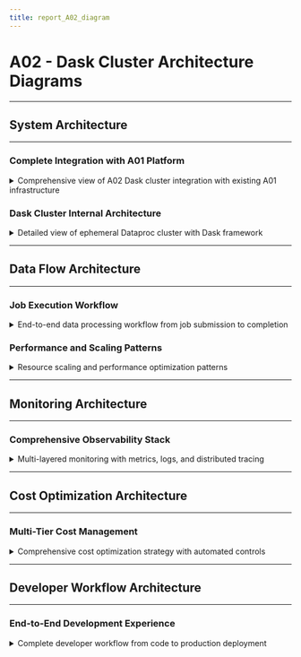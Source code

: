 ```yaml
---
title: report_A02_diagram
---
```


# A02 - Dask Cluster Architecture Diagrams

---
## System Architecture
---

### Complete Integration with A01 Platform
<details>
<summary>Comprehensive view of A02 Dask cluster integration with existing A01 infrastructure</summary>

---
- **Integration Strategy**: Seamless integration with existing A01 VPC, security, and identity
- **Network Isolation**: Private IP deployment with existing firewall and NAT configuration
- **Identity Reuse**: Leverages A01's IAP, FreeIPA, and WIF for unified access control
- **Storage Integration**: Access to both Filestore NFS and Cloud Storage

```mermaid
    graph TB
    subgraph "Internet/Users"
        Users["Engineers (20-30)<br/>Google Workspace OAuth"]
        GitHub["GitHub Actions<br/>CI/CD Pipeline"]
    end

    subgraph "A01 + A02 Integrated Platform"
        subgraph "Security Layer"
        IAP["IAP Identity Proxy<br/>OAuth2 Gateway"]
        WIF["Workload Identity Federation<br/>GitHub → GCP Auth"]
        KMS["Cloud KMS<br/>Customer-Managed Keys"]
        end
        
        subgraph "VPC: data-platform (10.0.0.0/16)"
        subgraph "management subnet (10.0.1.0/24)"
            Bastion["Bastion VM<br/>SSH Gateway"]
            FreeIPA["FreeIPA Server<br/>LDAP/Kerberos"]
            Composer["Cloud Composer 2<br/>Airflow Orchestration"]
        end
        
        subgraph "services subnet (10.0.2.0/24)"
            Filestore["Filestore Enterprise<br/>4TB NFS Storage"]
            DataprocCluster["Ephemeral Dataproc<br/>Dask Clusters"]
        end
        
        subgraph "workstations subnet (10.0.3.0/24)"
            WorkstationMIG["Developer VMs<br/>Auto-scaling 0-10"]
        end
        
        NAT["Cloud NAT<br/>Outbound Internet"]
        end
        
        subgraph "Cloud Services"
        GCS["Cloud Storage<br/>Data Lake + Staging"]
        Monitoring["Cloud Monitoring<br/>Metrics + Alerts"]
        Logging["Cloud Logging<br/>Centralized Logs"]
        end
    end

    Users -->|"OAuth2 Auth"| IAP
    GitHub -->|"OIDC Token"| WIF
    
    IAP --> Bastion
    IAP --> Composer
    Bastion --> FreeIPA
    Bastion --> WorkstationMIG
    
    Composer -->|"Create/Delete"| DataprocCluster
    DataprocCluster -->|"NFS Mount"| Filestore
    DataprocCluster -->|"Private Access"| GCS
    DataprocCluster --> NAT
    
    WorkstationMIG --> FreeIPA
    WorkstationMIG --> Filestore
    WorkstationMIG --> Composer
    
    DataprocCluster --> Monitoring
    DataprocCluster --> Logging
    Composer --> Monitoring
    Composer --> Logging
    
    KMS -.->|"CMEK Encryption"| Filestore
    KMS -.->|"CMEK Encryption"| GCS
    KMS -.->|"CMEK Encryption"| DataprocCluster

    classDef security fill:#ffe6e6,stroke:#ff4444,stroke-width:2px
    classDef compute fill:#e6f3ff,stroke:#4488ff,stroke-width:2px
    classDef storage fill:#e6ffe6,stroke:#44ff44,stroke-width:2px
    classDef new fill:#fff0e6,stroke:#ff8844,stroke-width:3px
    
    class IAP,WIF,KMS,FreeIPA security
    class Bastion,WorkstationMIG,DataprocCluster compute
    class Filestore,GCS storage
    class Composer,DataprocCluster new
```

---

</details>

### Dask Cluster Internal Architecture
<details>
<summary>Detailed view of ephemeral Dataproc cluster with Dask framework</summary>

---
- **Cluster Composition**: Master node with scheduler + auto-scaling worker pool
- **Resource Management**: YARN integration with Dask distributed computing
- **Performance Optimization**: Optimized for 20-30 concurrent users
- **Cost Efficiency**: Ephemeral deployment with scale-to-zero capability

```mermaid
graph TB
  subgraph "Ephemeral Dataproc Cluster"
    subgraph "Master Node (n2-standard-4)"
      RM["YARN ResourceManager<br/>Cluster Coordination"]
      DS["Dask Scheduler<br/>Task Distribution"]
      DD["Dask Dashboard<br/>Port 8787"]
      JH["Job History Server<br/>Monitoring"]
      CG["Component Gateway<br/>External Access"]
    end
    
    subgraph "Worker Pool (Auto-scaling 2-10)"
      subgraph "Primary Workers (On-Demand)"
        W1["Worker 1<br/>n2-standard-4<br/>14GB RAM / 3 vCPU"]
        W2["Worker 2<br/>n2-standard-4<br/>14GB RAM / 3 vCPU"]
      end
      
      subgraph "Secondary Workers (Preemptible)"
        PW1["Preemptible Worker 1<br/>n2-standard-4<br/>14GB RAM / 3 vCPU"]
        PW2["Preemptible Worker 2<br/>n2-standard-4<br/>14GB RAM / 3 vCPU"]
        PWN["Preemptible Worker N<br/>Scale based on demand"]
      end
    end
  end
  
  subgraph "External Access"
    IAP_Access["IAP Tunnel"]
    ComposerUI["Composer Airflow UI"]
    DaskDash["Dask Dashboard Access"]
  end
  
  subgraph "Storage Access"
    NFSMount["NFS Mount<br/>/mnt/shared"]
    GCSAccess["GCS Buckets<br/>Private Access"]
    LocalSSD["Local SSD Cache<br/>375GB per worker"]
  end
  
  RM --> W1
  RM --> W2
  RM --> PW1
  RM --> PW2
  RM --> PWN
  
  DS <--> W1
  DS <--> W2
  DS <--> PW1
  DS <--> PW2
  DS <--> PWN
  
  IAP_Access --> CG
  CG --> DD
  ComposerUI --> RM
  ComposerUI --> DS
  
  W1 --> NFSMount
  W2 --> NFSMount
  PW1 --> NFSMount
  PW2 --> NFSMount
  PWN --> NFSMount
  
  W1 --> GCSAccess
  W2 --> GCSAccess
  PW1 --> GCSAccess
  PW2 --> GCSAccess
  PWN --> GCSAccess
  
  W1 --> LocalSSD
  W2 --> LocalSSD
  PW1 --> LocalSSD
  PW2 --> LocalSSD
  PWN --> LocalSSD

  classDef master fill:#e1f5fe,stroke:#0277bd,stroke-width:2px
  classDef worker fill:#f3e5f5,stroke:#7b1fa2,stroke-width:2px
  classDef preempt fill:#fff3e0,stroke:#ef6c00,stroke-width:2px
  classDef storage fill:#e8f5e8,stroke:#2e7d32,stroke-width:2px
  classDef access fill:#fce4ec,stroke:#c2185b,stroke-width:2px
  
  class RM,DS,DD,JH,CG master
  class W1,W2 worker
  class PW1,PW2,PWN preempt
  class NFSMount,GCSAccess,LocalSSD storage
  class IAP_Access,ComposerUI,DaskDash access
```

---

</details>

---
## Data Flow Architecture
---

### Job Execution Workflow
<details>
<summary>End-to-end data processing workflow from job submission to completion</summary>

---
- **Orchestration**: Airflow DAGs trigger ephemeral cluster creation
- **Job Submission**: Multiple pathways for submitting distributed Python jobs
- **Data Processing**: Efficient data movement between storage systems
- **Resource Cleanup**: Automatic cluster deletion after job completion

```mermaid
    sequenceDiagram
    autonumber
    participant User as Engineer
    participant IAP as IAP Proxy
    participant Composer as Cloud Composer
    participant Dataproc as Dataproc API
    participant Cluster as Dask Cluster
    participant Storage as Storage (NFS/GCS)
    participant Monitor as Monitoring

    Note over User,Monitor: Job Submission Phase
    User->>IAP: Authenticate via Google Workspace
    IAP->>Composer: Access Airflow UI
    User->>Composer: Trigger DAG with parameters
    Composer->>Dataproc: Create ephemeral cluster
    Dataproc-->>Composer: Cluster creation success
    
    Note over User,Monitor: Job Execution Phase
    Composer->>Cluster: Submit Dask job
    Cluster->>Storage: Load input data
    Storage-->>Cluster: Data chunks
    Cluster->>Cluster: Distributed processing
    Cluster->>Storage: Write output data
    
    Note over User,Monitor: Monitoring and Access
    User->>IAP: Request Dask Dashboard
    IAP->>Cluster: Component Gateway proxy
    Cluster-->>User: Real-time job progress
    Cluster->>Monitor: Metrics and logs
    
    Note over User,Monitor: Cleanup Phase
    Cluster-->>Composer: Job completion signal
    Composer->>Dataproc: Delete cluster
    Dataproc-->>Composer: Deletion confirmed
    Composer-->>User: Job completion notification
```

---

</details>

### Performance and Scaling Patterns
<details>
<summary>Resource scaling and performance optimization patterns</summary>

---
- **Auto-scaling Logic**: Dynamic worker allocation based on workload
- **Resource Optimization**: Efficient CPU, memory, and storage utilization
- **Cost Management**: Preemptible instances and ephemeral deployment
- **Performance Monitoring**: Real-time metrics driving optimization decisions

```mermaid
graph LR
  subgraph "Scaling Triggers"
    CPU["CPU Usage > 80%<br/>for 3 minutes"]
    Memory["Memory Usage > 75%<br/>for 2 minutes"]
    Queue["Job Queue Depth > 5<br/>pending tasks"]
    Custom["Custom Metrics<br/>Application-specific"]
  end
  
  subgraph "Scaling Decisions"
    ScaleUp["Scale Up Decision<br/>Add 1-2 workers"]
    ScaleDown["Scale Down Decision<br/>Remove idle workers"]
    ScaleOut["Scale Out Decision<br/>Create new cluster"]
  end
  
  subgraph "Resource Types"
    Primary["Primary Workers<br/>On-demand instances<br/>Always available"]
    Secondary["Secondary Workers<br/>Preemptible instances<br/>Cost optimization"]
    GPU["GPU Workers<br/>For ML workloads<br/>High-performance"]
  end
  
  subgraph "Performance Optimization"
    DataLoc["Data Locality<br/>Schedule tasks near data"]
    WorkSteal["Work Stealing<br/>Dynamic load balancing"]
    MemOpt["Memory Optimization<br/>Spill to local SSD"]
    NetOpt["Network Optimization<br/>Parallel data transfer"]
  end
  
  CPU --> ScaleUp
  Memory --> ScaleUp
  Queue --> ScaleOut
  Custom --> ScaleDown
  
  ScaleUp --> Secondary
  ScaleOut --> Primary
  ScaleDown --> Secondary
  
  Primary --> DataLoc
  Secondary --> WorkSteal
  GPU --> MemOpt
  
  DataLoc --> NetOpt
  WorkSteal --> NetOpt
  MemOpt --> NetOpt

  classDef trigger fill:#ffebee,stroke:#c62828,stroke-width:2px
  classDef decision fill:#e3f2fd,stroke:#1565c0,stroke-width:2px
  classDef resource fill:#f3e5f5,stroke:#6a1b9a,stroke-width:2px
  classDef optimize fill:#e8f5e8,stroke:#2e7d32,stroke-width:2px
  
  class CPU,Memory,Queue,Custom trigger
  class ScaleUp,ScaleDown,ScaleOut decision
  class Primary,Secondary,GPU resource
  class DataLoc,WorkSteal,MemOpt,NetOpt optimize
```

---

</details>

---
## Monitoring Architecture
---

### Comprehensive Observability Stack
<details>
<summary>Multi-layered monitoring with metrics, logs, and distributed tracing</summary>

---
- **Metrics Collection**: Cluster health, job performance, and resource utilization
- **Log Aggregation**: Centralized logging with correlation and analysis
- **Real-time Dashboards**: Custom visualizations for different stakeholder needs
- **Alerting Strategy**: Tiered alerts with escalation and on-call integration

```mermaid
graph TB
  subgraph "Data Sources"
    subgraph "Infrastructure Metrics"
      VM["VM Metrics<br/>CPU, Memory, Disk, Network"]
      Dataproc["Dataproc Metrics<br/>Cluster health, YARN"]
      Composer["Composer Metrics<br/>DAG success rate, queue"]
    end
    
    subgraph "Application Metrics"
      Dask["Dask Metrics<br/>Task execution, worker load"]
      Python["Python App Metrics<br/>Custom business metrics"]
      Jobs["Job Metrics<br/>Runtime, success rate"]
    end
    
    subgraph "Log Sources"
      SysLogs["System Logs<br/>OS, services, security"]
      AppLogs["Application Logs<br/>Dask, Python jobs"]
      AuditLogs["Audit Logs<br/>IAP, API calls"]
    end
  end
  
  subgraph "Collection and Processing"
    subgraph "Metrics Pipeline"
      CloudMon["Cloud Monitoring<br/>Metrics ingestion"]
      Prometheus["Prometheus<br/>Custom metrics"]
      Pushgateway["Pushgateway<br/>Batch job metrics"]
    end
    
    subgraph "Logging Pipeline"
      CloudLog["Cloud Logging<br/>Log aggregation"]
      Fluentd["Fluentd<br/>Log shipping"]
      LogParser["Log Parsing<br/>Structured data"]
    end
  end
  
  subgraph "Visualization and Alerting"
    subgraph "Dashboards"
      OpsDash["Operations Dashboard<br/>Infrastructure health"]
      UserDash["User Dashboard<br/>Job progress, queues"]
      ExecDash["Executive Dashboard<br/>Usage, costs, SLAs"]
    end
    
    subgraph "Alerting"
      Critical["Critical Alerts<br/>System down, job failures"]
      Warning["Warning Alerts<br/>Performance degradation"]
      Info["Info Alerts<br/>Capacity, usage trends"]
    end
  end
  
  VM --> CloudMon
  Dataproc --> CloudMon
  Composer --> CloudMon
  Dask --> Prometheus
  Python --> Prometheus
  Jobs --> Pushgateway
  
  SysLogs --> CloudLog
  AppLogs --> Fluentd
  AuditLogs --> CloudLog
  
  CloudMon --> OpsDash
  CloudMon --> UserDash
  CloudMon --> ExecDash
  Prometheus --> OpsDash
  Pushgateway --> UserDash
  
  CloudMon --> Critical
  CloudMon --> Warning
  Prometheus --> Warning
  CloudLog --> Info
  
  CloudLog --> OpsDash
  LogParser --> UserDash

  classDef source fill:#e8f5e8,stroke:#2e7d32,stroke-width:2px
  classDef collect fill:#e1f5fe,stroke:#0277bd,stroke-width:2px
  classDef visual fill:#f3e5f5,stroke:#7b1fa2,stroke-width:2px
  classDef alert fill:#fff3e0,stroke:#ef6c00,stroke-width:2px
  
  class VM,Dataproc,Composer,Dask,Python,Jobs,SysLogs,AppLogs,AuditLogs source
  class CloudMon,Prometheus,Pushgateway,CloudLog,Fluentd,LogParser collect
  class OpsDash,UserDash,ExecDash visual
  class Critical,Warning,Info alert
```

---

</details>

---
## Cost Optimization Architecture
---

### Multi-Tier Cost Management
<details>
<summary>Comprehensive cost optimization strategy with automated controls</summary>

---
- **Ephemeral Clusters**: Scale-to-zero capability eliminates idle costs
- **Instance Type Optimization**: Mix of on-demand and preemptible instances
- **Resource Right-Sizing**: Dynamic allocation based on workload requirements
- **Cost Monitoring**: Real-time cost tracking with budget alerts

```mermaid
graph TB
  subgraph "Cost Optimization Strategies"
    subgraph "Compute Optimization"
      Ephemeral["Ephemeral Clusters<br/>Auto-delete after jobs<br/>Zero idle costs"]
      Preemptible["Preemptible Instances<br/>70% cost savings<br/>Fault-tolerant jobs"]
      RightSize["Right-sizing<br/>Match resources to workload<br/>CPU/Memory optimization"]
    end
    
    subgraph "Storage Optimization"
      Lifecycle["Storage Lifecycle<br/>Auto-tier old data<br/>Delete temporary files"]
      Compression["Data Compression<br/>Reduce storage footprint<br/>Network transfer"]
      Dedup["Deduplication<br/>Eliminate redundant data<br/>Shared datasets"]
    end
    
    subgraph "Network Optimization"
      Regional["Regional Processing<br/>Minimize egress costs<br/>Data locality"]
      Caching["Data Caching<br/>Reduce repeated transfers<br/>Local SSD cache"]
      Compression2["Network Compression<br/>Reduce bandwidth usage<br/>Cost per GB"]
    end
  end
  
  subgraph "Cost Monitoring and Control"
    subgraph "Real-time Tracking"
      Usage["Usage Monitoring<br/>Resource consumption<br/>Per-user tracking"]
      Budgets["Budget Alerts<br/>Spending thresholds<br/>Automated notifications"]
      Forecasting["Cost Forecasting<br/>Predictive modeling<br/>Capacity planning"]
    end
    
    subgraph "Automated Controls"
      AutoScale["Auto-scaling Policies<br/>Scale down idle resources<br/>Schedule-based scaling"]
      Quotas["Resource Quotas<br/>Per-user limits<br/>Team allocations"]
      Approval["Approval Workflows<br/>Large resource requests<br/>Cost governance"]
    end
  end
  
  subgraph "Cost Allocation"
    subgraph "Chargeback Model"
      UserCosts["User-level Costs<br/>Individual usage tracking<br/>Transparent billing"]
      ProjectCosts["Project-level Costs<br/>Team budget allocation<br/>Cost centers"]
      Optimization["Optimization Recommendations<br/>Cost reduction suggestions<br/>Automated actions"]
    end
  end
  
  Ephemeral --> Usage
  Preemptible --> Usage
  RightSize --> Budgets
  
  Lifecycle --> Forecasting
  Compression --> AutoScale
  Dedup --> Quotas
  
  Regional --> Approval
  Caching --> UserCosts
  Compression2 --> ProjectCosts
  
  Usage --> UserCosts
  Budgets --> ProjectCosts
  Forecasting --> Optimization
  
  AutoScale --> Optimization
  Quotas --> Optimization
  Approval --> Optimization

  classDef compute fill:#e3f2fd,stroke:#1565c0,stroke-width:2px
  classDef storage fill:#e8f5e8,stroke:#2e7d32,stroke-width:2px
  classDef network fill:#fff3e0,stroke:#ef6c00,stroke-width:2px
  classDef monitor fill:#f3e5f5,stroke:#7b1fa2,stroke-width:2px
  classDef control fill:#ffebee,stroke:#c62828,stroke-width:2px
  classDef allocate fill:#e0f2f1,stroke:#00695c,stroke-width:2px
  
  class Ephemeral,Preemptible,RightSize compute
  class Lifecycle,Compression,Dedup storage
  class Regional,Caching,Compression2 network
  class Usage,Budgets,Forecasting monitor
  class AutoScale,Quotas,Approval control
  class UserCosts,ProjectCosts,Optimization allocate
```

---

</details>

---
## Developer Workflow Architecture
---

### End-to-End Development Experience
<details>
<summary>Complete developer workflow from code to production deployment</summary>

---
- **Development Environment**: Integrated development with existing A01 workstations
- **Job Development**: Local development with seamless scaling to distributed execution
- **Git Integration**: Automated deployment of DAGs and job code
- **Monitoring Access**: Real-time visibility into job execution and performance

```mermaid
flowchart LR
  subgraph "Development Phase"
    Local["Local Development<br/>A01 Workstations<br/>Dask local mode"]
    Test["Local Testing<br/>Small datasets<br/>Algorithm validation"]
    Commit["Git Commit<br/>Code + DAGs<br/>Version control"]
  end
  
  subgraph "CI/CD Pipeline"
    PR["Pull Request<br/>Code review<br/>Automated testing"]
    Build["Build & Test<br/>Unit tests<br/>Integration tests"]
    Deploy["Deploy to Staging<br/>Composer DAG sync<br/>Job validation"]
  end
  
  subgraph "Production Execution"
    Trigger["Job Trigger<br/>Scheduled or manual<br/>Composer UI"]
    Scale["Auto-scaling<br/>Ephemeral clusters<br/>Resource allocation"]
    Execute["Distributed Execution<br/>Dask framework<br/>Parallel processing"]
  end
  
  subgraph "Monitoring & Feedback"
    Monitor["Real-time Monitoring<br/>Dask dashboard<br/>Performance metrics"]
    Logs["Log Analysis<br/>Error tracking<br/>Debug information"]
    Optimize["Performance Optimization<br/>Resource tuning<br/>Cost analysis"]
  end
  
  Local --> Test
  Test --> Commit
  Commit --> PR
  PR --> Build
  Build --> Deploy
  Deploy --> Trigger
  Trigger --> Scale
  Scale --> Execute
  Execute --> Monitor
  Monitor --> Logs
  Logs --> Optimize
  Optimize --> Local

  classDef dev fill:#e8f5e8,stroke:#2e7d32,stroke-width:2px
  classDef cicd fill:#e1f5fe,stroke:#0277bd,stroke-width:2px
  classDef prod fill:#f3e5f5,stroke:#7b1fa2,stroke-width:2px
  classDef monitor fill:#fff3e0,stroke:#ef6c00,stroke-width:2px
  
  class Local,Test,Commit dev
  class PR,Build,Deploy cicd
  class Trigger,Scale,Execute prod
  class Monitor,Logs,Optimize monitor
```

---

</details>
